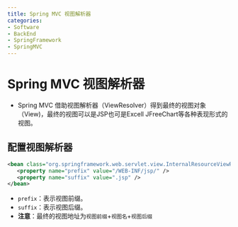 ```yaml
---
title: Spring MVC 视图解析器
categories:
- Software
- BackEnd
- SpringFramework
- SpringMVC
---
```

# Spring MVC 视图解析器

- Spring MVC 借助视图解析器（ViewResolver）得到最终的视图对象（View)，最终的视图可以是JSP也可是Excell
    JFreeChart等各种表现形式的视图。

## 配置视图解析器

```xml
<bean class="org.springframework.web.servlet.view.InternalResourceViewResolver"  id="internalResourceViewResolver">
   <property name="prefix" value="/WEB-INF/jsp/" />
   <property name="suffix" value=".jsp" />
</bean>
```

- `prefix`：表示视图前缀。
- `suffix`：表示视图后缀。
- **注意**：最终的视图地址为`视图前缀`+`视图名`+`视图后缀`